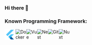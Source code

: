 ### Hi there 👋

### Known Programming Framework:

<img align="left" alt="Flutter" width="35px" src="https://raw.githubusercontent.com/github/explore/cebd63002168a05a6a642f309227eefeccd92950/topics/flutter/flutter.png" />
<img align="left" alt="Docker" width="35px" src="https://cdn.svgporn.com/logos/docker-icon.svg" />
<img align="left" alt="Vue" width="35px" src="https://cdn.svgporn.com/logos/vue.svg" />
<img align="left" alt="Nest" width="35px" src="https://cdn.svgporn.com/logos/nestjs.svg" />
<img align="left" alt="Git" width="35px" src="https://cdn.svgporn.com/logos/git-icon.svg" />
<img align="left" alt="Nuxt" width="35px" src="https://cdn.svgporn.com/nuxt.svg" />

</br>

<!--
**jacopo-vendramin-mndl/jacopo-vendramin-mndl** is a ✨ _special_ ✨ repository because its `README.md` (this file) appears on your GitHub profile.

Here are some ideas to get you started:

- 🔭 I’m currently working on ...
- 🌱 I’m currently learning ...
- 👯 I’m looking to collaborate on ...
- 🤔 I’m looking for help with ...
- 💬 Ask me about ...
- 📫 How to reach me: ...
- 😄 Pronouns: ...
- ⚡ Fun fact: ...
-->

